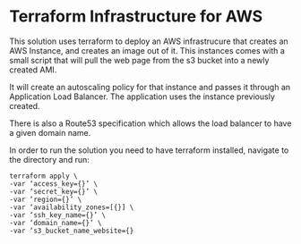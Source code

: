 # Terraform Infrastructure for AWS

This solution uses terraform to deploy an AWS infrastrucure that creates an
AWS Instance, and creates an image out of it. This instances comes with a small script that will pull the web page from the s3 bucket into a newly created AMI.

It will create an autoscaling policy for that instance and passes it through an
Application Load Balancer. The application uses the instance previously created.

There is also a Route53 specification which allows the load balancer to have a
given domain name.

In order to run the solution you need to have terraform installed, navigate to the directory and run:
~~~~
terraform apply \
-var ‘access_key={}’ \
-var ‘secret_key={}’ \
-var ‘region={}’ \
-var ‘availability_zones=[{}] \
-var ‘ssh_key_name={}’ \
-var ‘domain_name={}’ \
-var ‘s3_bucket_name_website={}
~~~~
